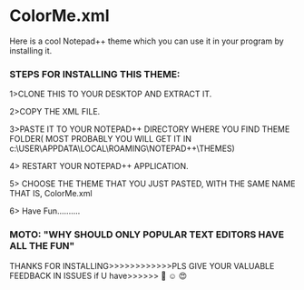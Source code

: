 # ColorMe.xml
Here is a cool Notepad++ theme which you can use it in your program by installing it.


### STEPS FOR INSTALLING THIS THEME:

1>CLONE THIS TO YOUR DESKTOP AND EXTRACT IT.

2>COPY THE XML FILE.

3>PASTE IT TO YOUR NOTEPAD++ DIRECTORY WHERE YOU FIND THEME FOLDER( MOST PROBABLY YOU WILL GET IT IN c:\\USER\APPDATA\LOCAL\ROAMING\NOTEPAD++\THEMES)

4> RESTART YOUR NOTEPAD++ APPLICATION.

5> CHOOSE THE THEME THAT YOU JUST PASTED, WITH THE SAME NAME THAT IS, ColorMe.xml 

6> Have Fun.......... 



### MOTO: "WHY SHOULD ONLY POPULAR TEXT EDITORS HAVE ALL THE FUN"
 
 THANKS FOR INSTALLING>>>>>>>>>>>>PLS GIVE YOUR VALUABLE FEEDBACK IN ISSUES if U have>>>>>> :smiling_face_with_three_hearts: :relaxed: :heart_eyes: 

